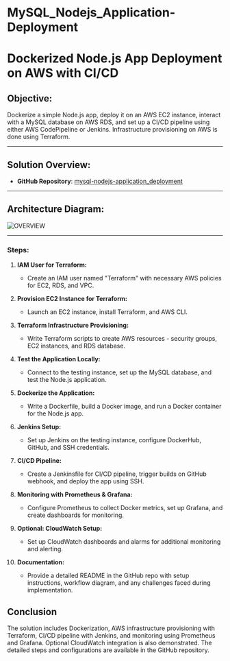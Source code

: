 # MySQL_Nodejs_Application-Deployment

# Dockerized Node.js App Deployment on AWS with CI/CD

## Objective:
Dockerize a simple Node.js app, deploy it on an AWS EC2 instance, interact with a MySQL database on AWS RDS, and set up a CI/CD pipeline using either AWS CodePipeline or Jenkins. Infrastructure provisioning on AWS is done using Terraform.

---


## Solution Overview:
- **GitHub Repository**: [mysql-nodejs-application_deployment](https://github.com/Ravivarman16/mysql-nodejs-application_deployment.git)

---


## Architecture Diagram:

![OVERVIEW](https://github.com/Ravivarman16/mysql-nodejs-application_deployment/assets/129171351/8da842f3-c98d-4e62-b1ab-86767b4bf862)


---


### Steps:

1. **IAM User for Terraform:**
   - Create an IAM user named "Terraform" with necessary AWS policies for EC2, RDS, and VPC.


2. **Provision EC2 Instance for Terraform:**
   - Launch an EC2 instance, install Terraform, and AWS CLI.

3. **Terraform Infrastructure Provisioning:**
   - Write Terraform scripts to create AWS resources - security groups, EC2 instances, and RDS database.

4. **Test the Application Locally:**
   - Connect to the testing instance, set up the MySQL database, and test the Node.js application.

5. **Dockerize the Application:**
   - Write a Dockerfile, build a Docker image, and run a Docker container for the Node.js app.

6. **Jenkins Setup:**
   - Set up Jenkins on the testing instance, configure DockerHub, GitHub, and SSH credentials.

7. **CI/CD Pipeline:**
   - Create a Jenkinsfile for CI/CD pipeline, trigger builds on GitHub webhook, and deploy the app using SSH.

8. **Monitoring with Prometheus & Grafana:**
   - Configure Prometheus to collect Docker metrics, set up Grafana, and create dashboards for monitoring.

9. **Optional: CloudWatch Setup:**
   - Set up CloudWatch dashboards and alarms for additional monitoring and alerting.

10. **Documentation:**
    - Provide a detailed README in the GitHub repo with setup instructions, workflow diagram, and any challenges faced during implementation.

## Conclusion
The solution includes Dockerization, AWS infrastructure provisioning with Terraform, CI/CD pipeline with Jenkins, and monitoring using Prometheus and Grafana. Optional CloudWatch integration is also demonstrated. The detailed steps and configurations are available in the GitHub repository.
